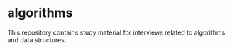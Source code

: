 # algorithms
This repository contains study material for interviews related to algorithms and data structures.
